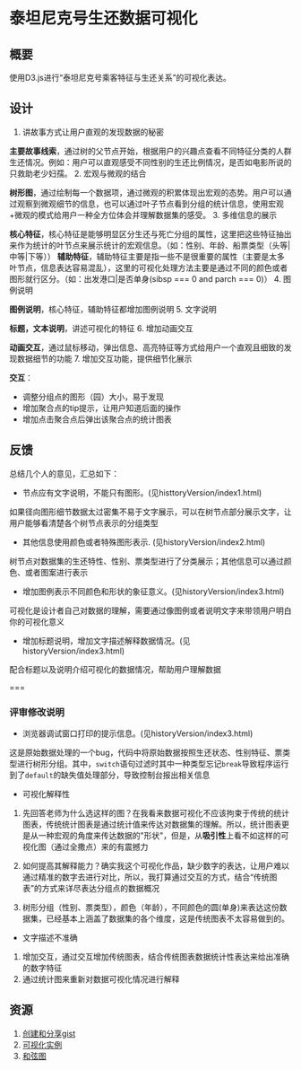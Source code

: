 # 泰坦尼克号生还数据可视化

## 概要

使用D3.js进行“泰坦尼克号乘客特征与生还关系”的可视化表达。

## 设计

1. 讲故事方式让用户直观的发现数据的秘密

**主要故事线索**，通过树的父节点开始，根据用户的兴趣点查看不同特征分类的人群生还情况。例如：用户可以直观感受不同性别的生还比例情况，是否如电影所说的只救助老少妇孺。
2. 宏观与微观的结合

**树形图**，通过绘制每一个数据项，通过微观的积累体现出宏观的态势。用户可以通过观察到微观细节的信息，也可以通过叶子节点看到分组的统计信息，使用宏观+微观的模式给用户一种全方位体会并理解数据集的感受。
3. 多维信息的展示

**核心特征**，核心特征是能够明显区分生还与死亡分组的属性，这里把这些特征抽出来作为统计的叶节点来展示统计的宏观信息。（如：性别、年龄、船票类型（头等|中等|下等））
**辅助特征**，辅助特征主要是指一些不是很重要的属性（主要是太多叶节点，信息表达容易混乱），这里的可视化处理方法主要是通过不同的颜色或者图形就行区分。（如：出发港口|是否单身(sibsp === 0 and parch === 0)）
4. 图例说明

**图例说明**，核心特征，辅助特征都增加图例说明
5. 文字说明

**标题，文本说明**，讲述可视化的特征
6. 增加动画交互

**动画交互**，通过鼠标移动，弹出信息、高亮特征等方式给用户一个直观且细致的发现数据细节的功能
7. 增加交互功能，提供细节化展示

**交互**：
* 调整分组点的图形（园）大小，易于发现
* 增加聚合点的tip提示，让用户知道后面的操作
* 增加点击聚合点后弹出该聚合点的统计图表

## 反馈

总结几个人的意见，汇总如下：

* 节点应有文字说明，不能只有图形。(见histtoryVersion/index1.html)

如果径向图形细节数据太过密集不易于文字展示，可以在树节点部分展示文字，让用户能够看清楚各个树节点表示的分组类型

* 其他信息使用颜色或者特殊图形表示. (见historyVersion/index2.html)

树节点对数据集的生还特性、性别、票类型进行了分类展示；其他信息可以通过颜色、或者图案进行表示

* 增加图例表示不同颜色和形状的象征意义。(见historyVersion/index3.html)

可视化是设计者自己对数据的理解，需要通过像图例或者说明文字来带领用户明白你的可视化意义

* 增加标题说明，增加文字描述解释数据情况。(见historyVersion/index3.html)

配合标题以及说明介绍可视化的数据情况，帮助用户理解数据

===

### 评审修改说明

* 浏览器调试窗口打印的提示信息。(见historyVersion/index3.html)

这是原始数据处理的一个bug，代码中将原始数据按照生还状态、性别特征、票类型进行树形分组。其中，`switch`语句过滤时其中一种类型忘记`break`导致程序运行到了`default`的缺失值处理部分，导致控制台报出相关信息

* 可视化解释性

1. 先回答老师为什么选这样的图？在我看来数据可视化不应该拘束于传统的统计图表，传统统计图表是通过统计值来传达对数据集的理解。所以，统计图表更是从一种宏观的角度来传达数据的"形状"，但是，从**吸引性**上看不如这样的可视化图（通过全撒点）来的有震撼力

2. 如何提高其解释能力？确实我这个可视化作品，缺少数字的表达，让用户难以通过精准的数字去进行对比，所以，我打算通过交互的方式，结合“传统图表”的方式来详尽表达分组点的数据概况

3. 树形分组（性别、票类型），颜色（年龄），不同颜色的圆(单身)来表达这份数据集，已经基本上涵盖了数据集的各个维度，这是传统图表不太容易做到的。

* 文字描述不准确

1. 增加交互，通过交互增加传统图表，结合传统图表数据统计性表达来给出准确的数字特征
2. 通过统计图来重新对数据可视化情况进行解释

## 资源

1. [创建和分享gist](http://bl.ocks.org)
2. [可视化实例](https://bl.ocks.org/mbostock/4063530)
3. [和弦图](https://bl.ocks.org/mbostock/4062006)
